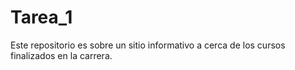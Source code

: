 # Tarea_1
Este repositorio es sobre un sitio informativo a cerca de los cursos finalizados en la carrera.
